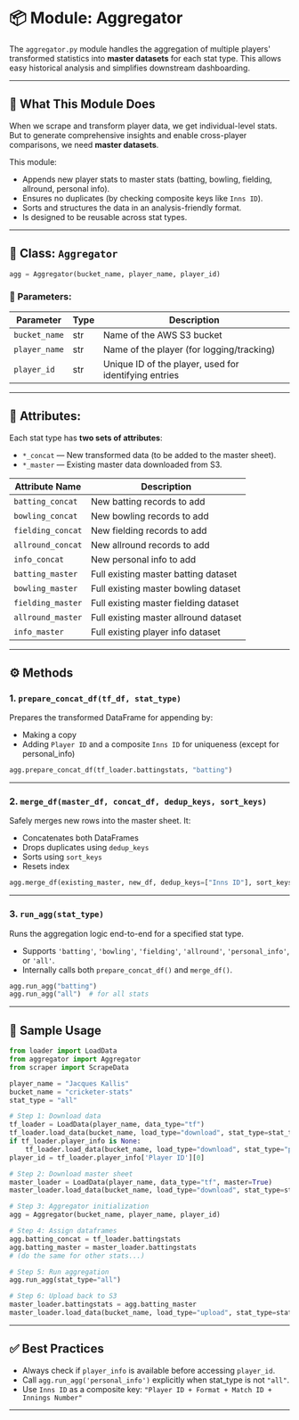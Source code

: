 
# 📦 Module: Aggregator

The `aggregator.py` module handles the aggregation of multiple players' transformed statistics into **master datasets** for each stat type. This allows easy historical analysis and simplifies downstream dashboarding.

---

## 🧠 What This Module Does

When we scrape and transform player data, we get individual-level stats. But to generate comprehensive insights and enable cross-player comparisons, we need **master datasets**.

This module:

* Appends new player stats to master stats (batting, bowling, fielding, allround, personal info).
* Ensures no duplicates (by checking composite keys like `Inns ID`).
* Sorts and structures the data in an analysis-friendly format.
* Is designed to be reusable across stat types.

---

## 📂 Class: `Aggregator`

```python
agg = Aggregator(bucket_name, player_name, player_id)
```

### 🔧 Parameters:

| Parameter     | Type | Description                                           |
| ------------- | ---- | ----------------------------------------------------- |
| `bucket_name` | str  | Name of the AWS S3 bucket                             |
| `player_name` | str  | Name of the player (for logging/tracking)             |
| `player_id`   | str  | Unique ID of the player, used for identifying entries |

---

## 🔁 Attributes:

Each stat type has **two sets of attributes**:

* `*_concat` — New transformed data (to be added to the master sheet).
* `*_master` — Existing master data downloaded from S3.

| Attribute Name    | Description                           |
| ----------------- | ------------------------------------- |
| `batting_concat`  | New batting records to add            |
| `bowling_concat`  | New bowling records to add            |
| `fielding_concat` | New fielding records to add           |
| `allround_concat` | New allround records to add           |
| `info_concat`     | New personal info to add              |
| `batting_master`  | Full existing master batting dataset  |
| `bowling_master`  | Full existing master bowling dataset  |
| `fielding_master` | Full existing master fielding dataset |
| `allround_master` | Full existing master allround dataset |
| `info_master`     | Full existing player info dataset     |

---

## ⚙️ Methods

### 1. `prepare_concat_df(tf_df, stat_type)`

Prepares the transformed DataFrame for appending by:

* Making a copy
* Adding `Player ID` and a composite `Inns ID` for uniqueness (except for personal\_info)

```python
agg.prepare_concat_df(tf_loader.battingstats, "batting")
```

---

### 2. `merge_df(master_df, concat_df, dedup_keys, sort_keys)`

Safely merges new rows into the master sheet. It:

* Concatenates both DataFrames
* Drops duplicates using `dedup_keys`
* Sorts using `sort_keys`
* Resets index

```python
agg.merge_df(existing_master, new_df, dedup_keys=["Inns ID"], sort_keys=["Player ID", "Start Date"])
```

---

### 3. `run_agg(stat_type)`

Runs the aggregation logic end-to-end for a specified stat type.

* Supports `'batting'`, `'bowling'`, `'fielding'`, `'allround'`, `'personal_info'`, or `'all'`.
* Internally calls both `prepare_concat_df()` and `merge_df()`.

```python
agg.run_agg("batting")
agg.run_agg("all")  # for all stats
```

---

## 🧪 Sample Usage

```python
from loader import LoadData
from aggregator import Aggregator
from scraper import ScrapeData

player_name = "Jacques Kallis"
bucket_name = "cricketer-stats"
stat_type = "all"

# Step 1: Download data
tf_loader = LoadData(player_name, data_type="tf")
tf_loader.load_data(bucket_name, load_type="download", stat_type=stat_type)
if tf_loader.player_info is None:
    tf_loader.load_data(bucket_name, load_type="download", stat_type="personal_info")
player_id = tf_loader.player_info['Player ID'][0]

# Step 2: Download master sheet
master_loader = LoadData(player_name, data_type="tf", master=True)
master_loader.load_data(bucket_name, load_type="download", stat_type=stat_type)

# Step 3: Aggregator initialization
agg = Aggregator(bucket_name, player_name, player_id)

# Step 4: Assign dataframes
agg.batting_concat = tf_loader.battingstats
agg.batting_master = master_loader.battingstats
# (do the same for other stats...)

# Step 5: Run aggregation
agg.run_agg(stat_type="all")

# Step 6: Upload back to S3
master_loader.battingstats = agg.batting_master
master_loader.load_data(bucket_name, load_type="upload", stat_type=stat_type)
```

---

## ✅ Best Practices

* Always check if `player_info` is available before accessing `player_id`.
* Call `agg.run_agg('personal_info')` explicitly when stat\_type is not `"all"`.
* Use `Inns ID` as a composite key: `"Player ID + Format + Match ID + Innings Number"`

---